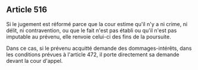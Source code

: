 Article 516
----
Si le jugement est réformé parce que la cour estime qu'il n'y a ni crime, ni
délit, ni contravention, ou que le fait n'est pas établi ou qu'il n'est pas
imputable au prévenu, elle renvoie celui-ci des fins de la poursuite.

Dans ce cas, si le prévenu acquitté demande des dommages-intérêts, dans les
conditions prévues à l'article 472, il porte directement sa demande devant la
cour d'appel.
